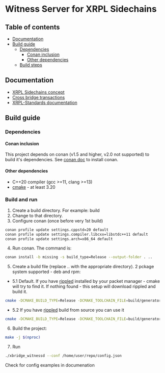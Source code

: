 # Witness Server for XRPL Sidechains

## Table of contents

* [Documentation](#documentation)
* [Build guide](#build-guide)
  * [Dependencies](#dependencies)
    * [Conan inclusion](#conan-inclusion)
    * [Other dependencies](#other-dependencies)
  * [Build steps](#build-and-run)

## Documentation

- [XRPL Sidechains concept](https://xrpl.org/xrpl-sidechains.html)
- [Cross bridge transactions](https://opensource.ripple.com/docs/xls-38d-cross-chain-bridge/cross-chain-bridges/)
- [XRPL-Standards documentation](https://github.com/XRPLF/XRPL-Standards/tree/master/XLS-0038d-cross-chain-bridge)


## Build guide
### Dependencies

#### Conan inclusion

This project depends on conan (v1.5 and higher, v2.0 not supported) to build it's dependencies. See [conan doc](https://docs.conan.io/1/installation.html) to install conan.

#### Other dependencies

* C++20 compiler (gcc >=11, clang >=13)
* [cmake](https://cmake.org) - at least 3.20


### Build and run

1) Create a build directory. For example: build
2) Change to that directory.
3) Configure conan (once before very 1st build)

``` bash
conan profile update settings.cppstd=20 default
conan profile update settings.compiler.libcxx=libstdc++11 default
conan profile update settings.arch=x86_64 default
```

4) Run conan. The command is:

``` bash
conan install -b missing -s build_type=Release --output-folder . ..
```

5) Create a build file (replace .. with the appropriate directory). 2 pckage system supported - deb and rpm:
* 5.1 Default. If you have [rippled](https://github.com/XRPLF/rippled/tree/develop) installed by your packet manager - cmake will try to find it. If nothing found - this setup will download rippled and build it.
``` bash
cmake -DCMAKE_BUILD_TYPE=Release -DCMAKE_TOOLCHAIN_FILE=build/generators/conan_toolchain.cmake -DPKG=deb ..
```
* 5.2 If you have [rippled](https://github.com/XRPLF/rippled/tree/develop) build from source you can use it
``` bash
cmake -DCMAKE_BUILD_TYPE=Release -DCMAKE_TOOLCHAIN_FILE=build/generators/conan_toolchain.cmake -DRIPPLE_SRC_DIR=/home/user/repo/rippled -DRIPPLE_BIN_DIR=/home/user/repo/rippled/build-release -DPKG=deb ..
```

6) Build the project:

``` bash
make -j $(nproc)
```

7) Run

``` bash
./xbridge_witnessd --conf /home/user/repo/config.json
```
Check for config examples in documenation
